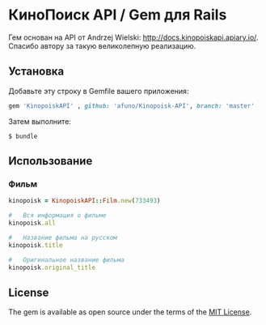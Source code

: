 # КиноПоиск API / Gem для Rails

Гем основан на API от Andrzej Wielski: http://docs.kinopoiskapi.apiary.io/. Спасибо автору за такую великолепную реализацию.

## Установка

Добавьте эту строку в Gemfile вашего приложения:

```ruby
gem 'KinopoiskAPI' , github: 'afuno/Kinopoisk-API', branch: 'master'
```

Затем выполните:

    $ bundle


## Использование

### Фильм

```ruby
kinopoisk = KinopoiskAPI::Film.new(733493)
```
```ruby
#   Вся информация о фильме
kinopoisk.all
```
```ruby
#   Название фильма на русском
kinopoisk.title
```
```ruby
#   Оригинальное название фильма
kinopoisk.original_title
```

## License

The gem is available as open source under the terms of the [MIT License](http://opensource.org/licenses/MIT).


